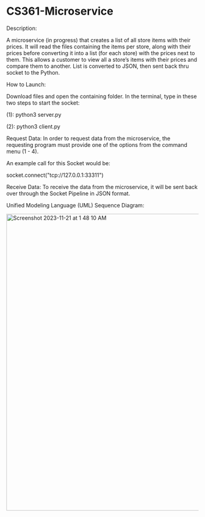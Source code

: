 # CS361-Microservice
Description:

A microservice (in progress) that creates a list of all store items with their prices. It will read the files containing the items per store, along with their prices before converting it into a list (for each store) with the prices next to them. This allows a customer to view all a store’s items with their prices and compare them to another. List is converted to JSON, then sent back thru socket to the Python.   



How to Launch:

Download files and open the containing folder. In the terminal, type in these two steps to start the socket:

(1): python3 server.py

(2): python3 client.py



Request Data:
In order to request data from the microservice, the requesting program must provide one of the options from the command menu (1 - 4). 


An example call for this Socket would be:

socket.connect("tcp://127.0.0.1:33311")


Receive Data:
To receive the data from the microservice, it will be sent back over through the Socket Pipeline in JSON format. 



Unified Modeling Language (UML) Sequence Diagram:


<img width="776" alt="Screenshot 2023-11-21 at 1 48 10 AM" src="https://github.com/m-uh/CS361-Microservice/assets/126530073/5f44aea8-e05b-4669-b00f-2a96122ef9ed">


